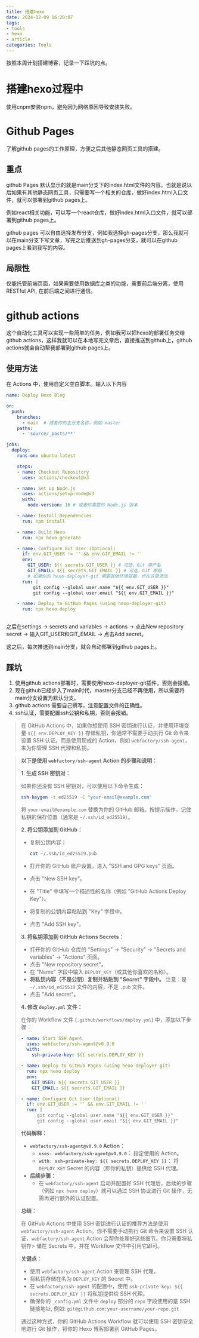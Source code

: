 ```yaml
---
title: 搭建hexo
date: 2024-12-09 16:20:07
tags: 
- tools
- hexo
- article
categories: Tools
---
```


按照本周计划搭建博客，记录一下踩坑的点。

# 搭建hexo过程中

使用cnpm安装npm，避免因为网络原因导致安装失败。

# Github Pages

了解github pages的工作原理，方便之后其他静态网页工具的搭建。

## 重点

github Pages 默认显示的就是main分支下的index.html文件的内容。也就是说以后如果有其他静态网页工具，只需要写一个相关的仓库，做好index.html入口文件，就可以部署到github pages上。

例如react相关功能，可以写一个react仓库，做好index.html入口文件，就可以部署到github pages上。

github pages 可以自由选择发布分支，例如我选择gh-pages分支，那么我就可以在main分支下写文章，写完之后推送到gh-pages分支，就可以在github pages上看到我写的内容。

## 局限性

仅能托管前端页面，如果需要使用数据库之类的功能，需要前后端分离，使用RESTful API, 在前后端之间进行通信。

# github actions

这个自动化工具可以实现一些简单的任务，例如我可以把hexo的部署任务交给github actions，这样我就可以在本地写完文章后，直接推送到github上，github actions就会自动帮我部署到github pages上。

## 使用方法

在 Actions 中，使用自定义空白脚本。输入以下内容

```yml
name: Deploy Hexo Blog

on:
  push:
    branches:
      - main  # 或者你的主分支名称，例如 master
    paths:
      - 'source/_posts/**'

jobs:
  deploy:
    runs-on: ubuntu-latest

    steps:
    - name: Checkout Repository
      uses: actions/checkout@v3

    - name: Set up Node.js
      uses: actions/setup-node@v3
      with:
        node-version: 16 # 或者你需要的 Node.js 版本

    - name: Install Dependencies
      run: npm install

    - name: Build Hexo
      run: npx hexo generate

    - name: Configure Git User (Optional)
      if: env.GIT_USER != '' && env.GIT_EMAIL != ''
      env:
        GIT_USER: ${{ secrets.GIT_USER }} # 可选，Git 用户名
        GIT_EMAIL: ${{ secrets.GIT_EMAIL }} # 可选，Git 邮箱
        # 如果你的 hexo-deployer-git 需要其他环境变量，也在这里添加
      run: |
          git config --global user.name "${{ env.GIT_USER }}"
          git config --global user.email "${{ env.GIT_EMAIL }}"

    - name: Deploy to GitHub Pages (using hexo-deployer-git)
      run: npx hexo deploy



```

之后在settings -> secrets and variables -> actions -> 点击New repository secret -> 输入GIT_USER和GIT_EMAIL -> 点击Add secret。

这之后，每次推送到main分支，就会自动部署到github pages上。

## 踩坑

1. 使用github actions部署时，需要使用hexo-deployer-git插件，否则会报错。
2. 现在github已经步入了main时代，master分支已经不再使用，所以需要将main分支设置为默认分支。
3. github actions 需要自己撰写，注意配置文件的正确性。
4. ssh认证，需要配置ssh公钥和私钥，否则会报错。

> 在 GitHub Actions 中，如果你想使用 SSH 密钥进行认证，并使用环境变量 `${{ env.DEPLOY_KEY }}` 存储私钥，你通常不需要手动执行 Git 命令来设置 SSH 认证。而是使用现成的 Action，例如 `webfactory/ssh-agent`，来为你管理 SSH 代理和私钥。

> **以下是使用 `webfactory/ssh-agent` Action 的步骤和说明：**
> 
> **1. 生成 SSH 密钥对：**
> 
>    如果你还没有 SSH 密钥对，可以使用以下命令生成：
> 
>    ```bash
>    ssh-keygen -t ed25519 -C "your-email@example.com"
>    ```
> 
>    将 `your-email@example.com` 替换为你的 GitHub 邮箱。按提示操作，记住私钥的保存位置（通常是 `~/.ssh/id_ed25519`）。
> 
> **2. 将公钥添加到 GitHub：**
> 
>    *   复制公钥内容：
> 
>        ```bash
>        cat ~/.ssh/id_ed25519.pub
>        ```
> 
>    *   打开你的 GitHub 账户设置，进入 "SSH and GPG keys" 页面。
>    *   点击 "New SSH key"。
>    *   在 "Title" 中填写一个描述性的名称（例如 "GitHub Actions Deploy Key"）。
>    *   将复制的公钥内容粘贴到 "Key" 字段中。
>    *   点击 "Add SSH key"。
> 
> **3. 将私钥添加到 GitHub Actions Secrets：**
> 
>    *   打开你的 GitHub 仓库的 "Settings" -> "Security" -> "Secrets and variables" -> "Actions" 页面。
>    *   点击 "New repository secret"。
>    *   在 "Name" 字段中输入 `DEPLOY_KEY`（或其他你喜欢的名称）。
>    *   **将私钥内容（不是公钥）复制并粘贴到 "Secret" 字段中。** 注意：是 `~/.ssh/id_ed25519` 文件的内容，不是 `.pub` 文件。
>    *   点击 "Add secret"。
> 
> **4. 修改 `deploy.yml` 文件：**
> 
>    在你的 Workflow 文件 (`.github/workflows/deploy.yml`) 中，添加以下步骤：
> 
>    ```yaml
>    - name: Start SSH Agent
>      uses: webfactory/ssh-agent@v0.9.0
>      with:
>        ssh-private-key: ${{ secrets.DEPLOY_KEY }}
> 
>    - name: Deploy to GitHub Pages (using hexo-deployer-git)
>      run: npx hexo deploy
>      env:
>        GIT_USER: ${{ secrets.GIT_USER }}
>        GIT_EMAIL: ${{ secrets.GIT_EMAIL }}
> 
>    - name: Configure Git User (Optional)
>      if: env.GIT_USER != '' && env.GIT_EMAIL != ''
>      run: |
>          git config --global user.name "${{ env.GIT_USER }}"
>          git config --global user.email "${{ env.GIT_EMAIL }}"
>    ```
> 
> **代码解释：**
> 
> *   **`webfactory/ssh-agent@v0.9.0` Action：**
>     *   **`uses: webfactory/ssh-agent@v0.9.0`：**  指定使用的 Action。
>     *   **`with: ssh-private-key: ${{ secrets.DEPLOY_KEY }}`：**  将 `DEPLOY_KEY` Secret 的内容（即你的私钥）提供给 SSH 代理。
> *   **后续步骤：**
>     *   在 `webfactory/ssh-agent` 启动并配置好 SSH 代理后，后续的步骤（例如 `npx hexo deploy`）就可以通过 SSH 协议进行 Git 操作，无需再进行额外的认证配置。
> 
> **总结：**
> 
> 在 GitHub Actions 中使用 SSH 密钥进行认证的推荐方法是使用 `webfactory/ssh-agent` Action。你不需要手动执行 Git 命令来设置 SSH 认证，`webfactory/ssh-agent` Action 会帮你处理好这些细节。你只需要将私钥存> 储在 Secrets 中，并在 Workflow 文件中引用它即可。
> 
> **关键点：**
> 
> *   使用 `webfactory/ssh-agent` Action 来管理 SSH 代理。
> *   将私钥存储在名为 `DEPLOY_KEY` 的 Secret 中。
> *   在 `webfactory/ssh-agent` 的配置中，使用 `ssh-private-key: ${{ secrets.DEPLOY_KEY }}` 将私钥提供给 SSH 代理。
> *   确保你的 `_config.yml` 文件中 `deploy` 部分的 `repo` 字段使用的是 SSH 链接地址, 例如: `git@github.com:your-username/your-repo.git`
> 
> 通过这种方式，你的 GitHub Actions Workflow 就可以使用 SSH 密钥安全地进行 Git 操作，将你的 Hexo 博客部署到 GitHub Pages。

